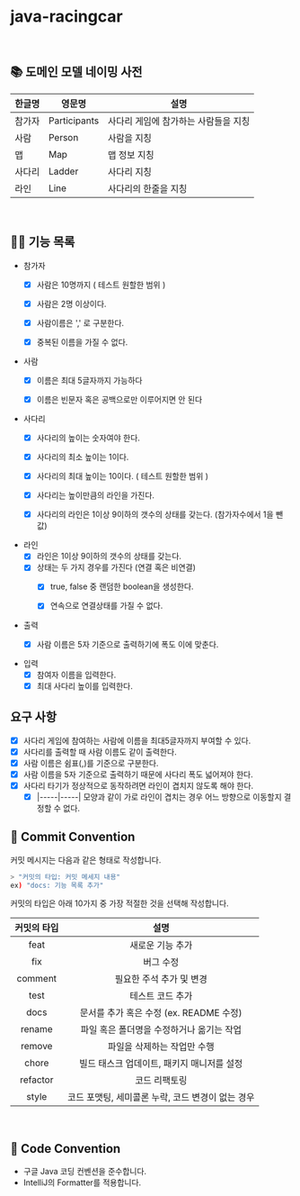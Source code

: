 # java-racingcar

<br>

## 📚 도메인 모델 네이밍 사전

| 한글명   | 영문명          | 설명                  |
|-------|--------------|---------------------|
| 참가자   | Participants | 사다리 게임에 참가하는 사람들을 지칭 |
| 사람    | Person       | 사람을 지칭              |
| 맵     | Map          | 맵 정보 지칭             |
| 사다리   | Ladder       | 사다리 지칭              |
| 라인    | Line         | 사다리의 한줄을 지칭         |

<br>

## 👨‍🍳 기능 목록

- 참가자
    - [x] 사람은 10명까지 ( 테스트 원할한 범위 )
    - [x] 사람은 2명 이상이다.
    - [x] 사람이름은 ',' 로 구분한다.
    - [x] 중복된 이름을 가질 수 없다.


- 사람
    - [x] 이름은 최대 5글자까지 가능하다
    - [x] 이름은 빈문자 혹은 공백으로만 이루어지면 안 된다


- 사다리
    - [x] 사다리의 높이는 숫자여야 한다.
    - [x] 사다리의 최소 높이는 1이다.
    - [x] 사다리의 최대 높이는 10이다. ( 테스트 원할한 범위 )
    - [x] 사다리는 높이만큼의 라인을 가진다.
    - [x] 사다리의 라인은 1이상 9이하의 갯수의 상태를 갖는다. (참가자수에서 1을 뺀 값)


- 라인
    - [x] 라인은 1이상 9이하의 갯수의 상태를 갖는다.
    - [x] 상태는 두 가지 경우를 가진다 (연결 혹은 비연결)
        - [x] true, false 중 랜덤한 boolean을 생성한다.
        - [x] 연속으로 연결상태를 가질 수 없다.


- 출력
    - [x] 사람 이름은 5자 기준으로 출력하기에 폭도 이에 맞춘다.


- 입력
    - [x] 참여자 이름을 입력한다.
    - [x] 최대 사다리 높이를 입력한다.

## 요구 사항

- [x] 사다리 게임에 참여하는 사람에 이름을 최대5글자까지 부여할 수 있다.
- [x] 사다리를 출력할 때 사람 이름도 같이 출력한다.
- [x] 사람 이름은 쉼표(,)를 기준으로 구분한다.
- [x] 사람 이름을 5자 기준으로 출력하기 때문에 사다리 폭도 넓어져야 한다.
- [x] 사다리 타기가 정상적으로 동작하려면 라인이 겹치지 않도록 해야 한다.
    - [x] |-----|-----| 모양과 같이 가로 라인이 겹치는 경우 어느 방향으로 이동할지 결정할 수 없다.
      <br>

## 📌 Commit Convention

커밋 메시지는 다음과 같은 형태로 작성합니다.

```Bash
> "커밋의 타입: 커밋 메세지 내용"
ex) "docs: 기능 목록 추가"
```

커밋의 타입은 아래 10가지 중 가장 적절한 것을 선택해 작성합니다.

| 커밋의 타입 |                       설명                        |
| :---------: | :-----------------------------------------------: |
|    feat     |                 새로운 기능 추가                  |
|     fix     |                     버그 수정                     |
|   comment   |             필요한 주석 추가 및 변경              |
|    test     |                 테스트 코드 추가                  |
|    docs     |      문서를 추가 혹은 수정 (ex. README 수정)      |
|   rename    |     파일 혹은 폴더명을 수정하거나 옮기는 작업     |
|   remove    |            파일을 삭제하는 작업만 수행            |
|    chore    |    빌드 태스크 업데이트, 패키지 매니저를 설정     |
|  refactor   |                   코드 리팩토링                   |
|    style    | 코드 포맷팅, 세미콜론 누락, 코드 변경이 없는 경우 |

<br>

## 📌 Code Convention

- 구글 Java 코딩 컨벤션을 준수합니다.
- IntelliJ의 Formatter를 적용합니다.
